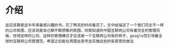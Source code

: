 # 介绍
    这应该算是这半年来最感兴趣的书，花了两天的时间看完了。文中给描述了一个我们完全不一样的公司氛围，应该说是自己都不敢想象的氛围，同我知道的中国互联网公司有着完全的管理风格，觉得这样的公司、这样的管理模式才应该是一个互联网公司有的样子，google范引领着全球的互联网公司管理范，希望之后能在周围去宣传去实施这些的有意思的做法
